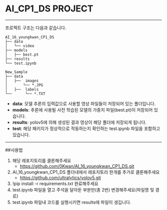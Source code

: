 # AI_CP1_DS PROJECT 
---
프로젝트 구조는 다음과 같습니다.
```
AI_16_youngkwan_CP1_DS
├── data
│   └── video
├── models
│   ├── best.pt
├── results
└── test.ipynb
```

```
New_Sample
├── data
│   ├──  images
│       └── *.JPG
│   ├──  labels
└──      └── *.TXT
```          



- **data**: 모델 추론의 입력값으로 사용할 영상 파일들이 저장되어 있는 폴더입니다.
- **models**: 추론에 사용될 사전 학습된 모델의 가중치 파일(best.pt)이 저장되어 있습니다.
- **results**: yolov5에 의해 생성된 결과 영상이 해당 폴더에 저장되게 됩니다.
- **test**: 해당 패키지가 정상적으로 작동하는지 확인하는 test.ipynb 파일을 포함하고 있습니다.

---
##사용법
1. 해당 레포지토리를 클론해주세요
    - https://github.com/0Kwan/AI_16_youngkwan_CP1_DS.git
2.  AI_16_youngkwan_CP1_DS 폴더내에서 레포지토리 한개를 추가로 클론해주세요
    - https://github.com/ultralytics/yolov5.git
3. !pip install -r requirements.txt 완료해주세요  
4. test.ipynb 파일을 열고 주석을 달아둔 부분만(총 2번) 변경해주세요(파일명 및 경로)
5. test.ipynb 파일내 코드를 실행시키면 results에 파일이 생깁니다.
